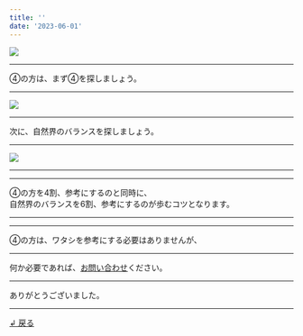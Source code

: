 ```yaml
---
title: ''
date: '2023-06-01'
---
```

![](/images/00.jpg)
***
④の方は、まず④を探しましょう。
***
![](/images/00_.jpg)
***
次に、自然界のバランスを探しましょう。
***
![](/images/00__.jpg)
***
***
④の方を4割、参考にするのと同時に、    
自然界のバランスを6割、参考にするのが歩むコツとなります。
***
***
④の方は、ワタシを参考にする必要はありませんが、
***
何か必要であれば、[お問い合わせ](https://thebase.in/inquiry/01234567890)ください。
***
ありがとうございました。
***
[ ↲ 戻る ](/posts/0)
